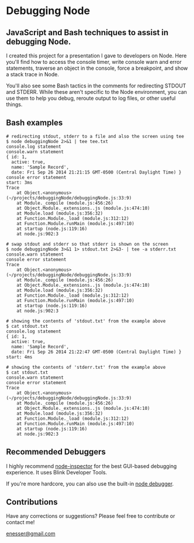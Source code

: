 # Debugging Node
## JavaScript and Bash techniques to assist in debugging Node.

I created this project for a presentation I gave to developers on Node. Here you'll find how to access the console timer, write console warn and error statements, traverse an object in the console, force a breakpoint, and show a stack trace in Node.

You'll also see some Bash tactics in the comments for redirecting STDOUT and STDERR. While these aren't specific to the Node environment, you can use them to help you debug, reroute output to log files, or other useful things.

## Bash examples

````
# redirecting stdout, stderr to a file and also the screen using tee
$ node debuggingNode 2>&1 | tee tee.txt
console.log statement
console.warn statement
{ id: 1,
  active: true,
  name: 'Sample Record',
  date: Fri Sep 26 2014 21:21:15 GMT-0500 (Central Daylight Time) }
console error statement
start: 3ms
Trace
    at Object.<anonymous> (~/projects/debuggingNode/debuggingNode.js:33:9)
    at Module._compile (module.js:456:26)
    at Object.Module._extensions..js (module.js:474:10)
    at Module.load (module.js:356:32)
    at Function.Module._load (module.js:312:12)
    at Function.Module.runMain (module.js:497:10)
    at startup (node.js:119:16)
    at node.js:902:3
````
````
# swap stdout and stderr so that stderr is shown on the screen
$ node debuggingNode 3>&1 1> stdout.txt 2>&3- | tee -a stderr.txt
console.warn statement
console error statement
Trace
    at Object.<anonymous> (~/projects/debuggingNode/debuggingNode.js:33:9)
    at Module._compile (module.js:456:26)
    at Object.Module._extensions..js (module.js:474:10)
    at Module.load (module.js:356:32)
    at Function.Module._load (module.js:312:12)
    at Function.Module.runMain (module.js:497:10)
    at startup (node.js:119:16)
    at node.js:902:3

# showing the contents of 'stdout.txt' from the example above
$ cat stdout.txt
console.log statement
{ id: 1,
  active: true,
  name: 'Sample Record',
  date: Fri Sep 26 2014 21:22:47 GMT-0500 (Central Daylight Time) }
start: 4ms

# showing the contents of 'stderr.txt' from the example above
$ cat stdout.txt
console.warn statement
console error statement
Trace
    at Object.<anonymous> (~/projects/debuggingNode/debuggingNode.js:33:9)
    at Module._compile (module.js:456:26)
    at Object.Module._extensions..js (module.js:474:10)
    at Module.load (module.js:356:32)
    at Function.Module._load (module.js:312:12)
    at Function.Module.runMain (module.js:497:10)
    at startup (node.js:119:16)
    at node.js:902:3
````
## Recommended Debuggers
I highly recommend
[node-inspector](https://github.com/node-inspector/node-inspector "node-inspector") for the best GUI-based debugging experience. It uses Blink Developer Tools.

If you're more hardcore, you can also use the built-in [node debugger](http://nodejs.org/api/debugger.html "node debugger").

## Contributions
Have any corrections or suggestions? Please feel free to contribute or contact me!

enesser@gmail.com